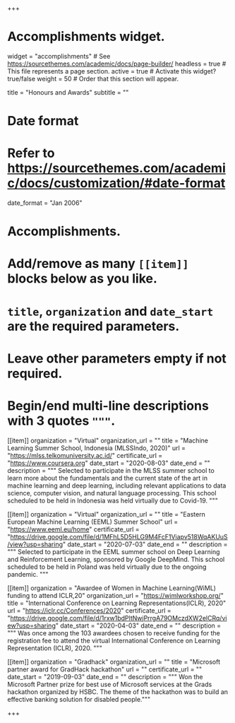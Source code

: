 +++
# Accomplishments widget.
widget = "accomplishments"  # See https://sourcethemes.com/academic/docs/page-builder/
headless = true  # This file represents a page section.
active = true  # Activate this widget? true/false
weight = 50  # Order that this section will appear.

title = "Honours and Awards"
subtitle = ""

# Date format
#   Refer to https://sourcethemes.com/academic/docs/customization/#date-format
date_format = "Jan 2006"

# Accomplishments.
#   Add/remove as many `[[item]]` blocks below as you like.
#   `title`, `organization` and `date_start` are the required parameters.
#   Leave other parameters empty if not required.
#   Begin/end multi-line descriptions with 3 quotes `"""`.


[[item]]
  organization = "Virtual"
  organization_url = ""
  title = "Machine Learning Summer School, Indonesia (MLSSIndo, 2020)"
  url = "https://mlss.telkomuniversity.ac.id/"
  certificate_url = "https://www.coursera.org"
  date_start = "2020-08-03"
  date_end = ""
  description = """
Selected to participate in the MLSS summer school to learn more about the fundamentals and the current state of the art in machine learning and deep learning, including relevant applications to data science, computer vision, and natural language processing. This school scheduled to be held in Indonesia was held virtually due to Covid-19.
"""

[[item]]
  organization = "Virtual"
  organization_url = ""
  title = "Eastern European Machine Learning (EEML) Summer School"
  url = "https://www.eeml.eu/home"
  certificate_url = "https://drive.google.com/file/d/1MFhL5D5HLG9M4FcF1Viapv518WqAKUuS/view?usp=sharing"
  date_start = "2020-07-03"
  date_end = ""
  description = """
Selected to participate in the EEML summer school on Deep Learning and Reinforcement Learning, sponsored by Google DeepMind. This school scheduled to be held in Poland was held virtually due to the ongoing pandemic.
"""

[[item]]
  organization = "Awardee of Women in Machine Learning(WiML) funding to attend ICLR,20"
  organization_url = "https://wimlworkshop.org/"
  title = "International Conference on Learning Representations(ICLR), 2020"
  url = "https://iclr.cc/Conferences/2020"
  certificate_url = "https://drive.google.com/file/d/1rxw1bdPltNwjPrrgA79OMczdXW2elCRq/view?usp=sharing"
  date_start = "2020-04-03"
  date_end = ""
  description = """
Was once among the 103 awardees chosen to receive funding for the registration fee to attend the virtual International Conference on Learning Representation (ICLR), 2020.
"""

[[item]]
  organization = "Gradhack"
  organization_url = ""
  title = "Microsoft partner award for GradHack hackathon"
  url = ""
  certificate_url = ""
  date_start = "2019-09-03"
  date_end = ""
  description = """
Won the Microsoft Partner prize for best use of Microsoft services at the Grads hackathon organized by HSBC. The theme of the hackathon was to build an effective banking solution for disabled people."""

+++
